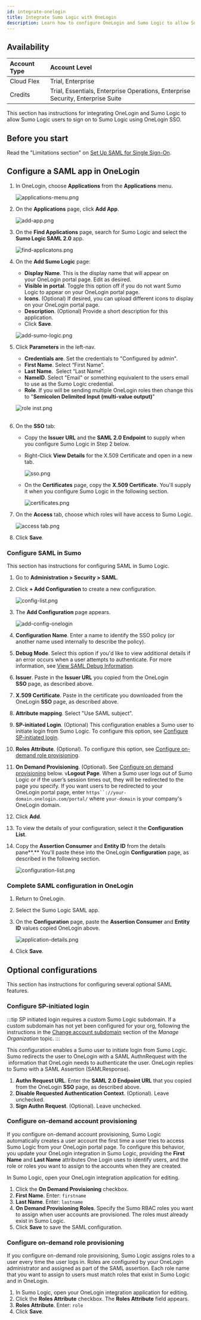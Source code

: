 ```yaml
---
id: integrate-onelogin
title: Integrate Sumo Logic with OneLogin
description: Learn how to configure OneLogin and Sumo Logic to allow Sumo Logic users to sign on to Sumo Logic using OneLogin SSO.
---
```


## Availability

| Account Type | Account Level |
|:--------------|:---------------------------------------------------------------------------------|
| Cloud Flex   | Trial, Enterprise |
| Credits      | Trial, Essentials, Enterprise Operations, Enterprise Security, Enterprise Suite |

This section has instructions for integrating OneLogin and Sumo Logic to allow Sumo Logic users to sign on to Sumo Logic using OneLogin SSO. 

## Before you start

Read the "Limitations section" on [Set Up SAML for Single Sign-On](set-up-saml.md).

## Configure a SAML app in OneLogin

1. In OneLogin, choose **Applications** from the **Applications** menu.   

    ![applications-menu.png](/img/security/applications-menu.png)

1. On the **Applications** page, click **Add App**.   

    ![add-app.png](/img/security/add-app.png)
     
1. On the **Find Applications** page, search for Sumo Logic and select the **Sumo Logic SAML 2.0** app.    

    ![find-applicatons.png](/img/security/find-applicatons.png)
     
1. On the **Add Sumo Logic** page:

    * **Display Name**. This is the display name that will appear on your OneLogin portal page. Edit as desired. 
    * **Visible in portal**. Toggle this option off if you do not want Sumo Logic to appear on your OneLogin portal page.
    * **Icons**. (Optional) If desired, you can upload different icons to display on your OneLogin portal page.
    * **Description**. (Optional) Provide a short description for this application.
    * Click **Save**.            

    ![add-sumo-logic.png](/img/security/add-sumo-logic.png)        
1. Click **Parameters** in the left-nav.

    * **Credentials are**. Set the credentials to "Configured by admin". 
    * **First Name**. Select “First Name”.
    * **Last Name**.  Select “Last Name”. 
    * **NameID**. Select "Email" or something equivalent to the users email to use as the Sumo Logic credential.
    * **Role**. If you will be sending multiple OneLogin roles then change this to "**Semicolon Delimited Input (multi-value output)**"           

    ![role inst.png](/img/security/role-inst.png)  
          
1. On the **SSO** tab:

    * Copy the **Issuer URL** and the **SAML 2.0 Endpoint** to supply when you configure Sumo Logic in Step 2 below. 
    * Right-Click **View Details** for the X.509 Certificate and open in a new tab.            

        ![sso.png](/img/security/sso.png)

    * On the **Certificates** page, copy the **X.509 Certificate.** You'll supply it when you configure Sumo Logic in the following section.           

        ![certificates.png](/img/security/certificates.png)
             
1. On the **Access** tab, choose which roles will have access to Sumo Logic.   

    ![access tab.png](/img/security/access-tab-2.png)
        
1. Click **Save**. 

### Configure SAML in Sumo

This section has instructions for configuring SAML in Sumo Logic.

1. Go to **Administration > Security > SAML**.
1. Click **+ Add Configuration** to create a new configuration.    

    ![config-list.png](/img/security/config-list.png)
     
1. The **Add Configuration** page appears.

    ![add-config-onelogin](/img/security/add-config-onelogin.png)

1. **Configuration Name**. Enter a name to identify the SSO policy (or another name used internally to describe the policy).
1. **Debug Mode**. Select this option if you'd like to view additional details if an error occurs when a user attempts to authenticate. For more information, see [View SAML Debug Information](view-saml-debug-information.md).
1. **Issuer**. Paste in the **Issuer URL** you copied from the OneLogin **SSO** page, as described above.
1. **X.509 Certificate**. Paste in the certificate you downloaded from the OneLogin **SSO** page, as described above. 
1. **Attribute mapping**. Select "Use SAML subject".
1. **SP-initiated Login**. (Optional) This configuration enables a Sumo user to initiate login from Sumo Logic. To configure this option, see [Configure SP-initiated login](#configure-sp-initiated-login).
1. **Roles Attribute**. (Optional). To configure this option, see [Configure on-demand role provisioning](#configure-on-demand-role-provisioning).
1. **On Demand Provisioning**. (Optional). See [Configure on demand provisioning](#configure-on-demand-account-provisioning) below.
v**Logout Page**. When a Sumo user logs out of Sumo Logic or if the user’s session times out, they will be redirected to the page you specify. If you want users to be redirected to your OneLogin portal page, enter `https``://your-domain.onelogin.com/portal/` where `your-domain` is your company's OneLogin domain.
1. Click **Add**. 
1. To view the details of your configuration, select it the **Configuration List**.
1. Copy the **Assertion Consumer** and **Entity ID** from the details pane**.** You'll paste these into the OneLogin **Configuration** page, as described in the following section.   

    ![configuration-list.png](/img/security/configuration-list.png)

### Complete SAML configuration in OneLogin

1. Return to OneLogin.
1. Select the Sumo Logic SAML app.
1. On the **Configuration** page, paste the **Assertion Consumer** and **Entity ID** values copied OneLogin above.    

    ![application-details.png](/img/security/application-details.png)
     
1. Click **Save**.

## Optional configurations 

This section has instructions for configuring several optional SAML
features.

### Configure SP-initiated login

:::tip
SP initiated login requires a custom Sumo Logic subdomain. If a custom subdomain has not yet been configured for your org, following the instructions in the [Change account subdomain](/docs/manage/manage-subscription/manage-org-settings.md) section of the *Manage Organization* topic.
:::

This configuration enables a Sumo user to initiate login from Sumo Logic. Sumo redirects the user to OneLogin with a SAML AuthnRequest with the  information that OneLogin needs to authenticate the user. OneLogin replies to Sumo with a SAML Assertion (SAMLResponse). 

1. **Authn Request URL**. Enter the **SAML 2.0 Endpoint URL** that you copied from the OneLogin **SSO** page, as described above. 
1. **Disable Requested Authentication Context**. (Optional). Leave unchecked.
1. **Sign Authn Request**. (Optional). Leave unchecked.

### Configure on-demand account provisioning

If you configure on-demand account provisioning, Sumo Logic automatically creates a user account the first time a user tries to access Sumo Logic from your OneLogin portal page. To configure this behavior, you update your OneLogin integration in Sumo Logic, providing the **First Name** and **Last Name** attributes One Login uses to identify users, and the role or roles you want to assign to the accounts when they are created.

In Sumo Logic, open your OneLogin integration application for editing.

1. Click the **On Demand Provisioning** checkbox.
1. **First Name**. Enter: `firstname` 
1. **Last Name**. Enter: `lastname`
1. **On Demand Provisioning Roles**. Specify the Sumo RBAC roles you want to assign when user accounts are provisioned. The roles must already exist in Sumo Logic.
1. Click **Save** to save the SAML configuration.

### Configure on-demand role provisioning

If you configure on-demand role provisioning, Sumo Logic assigns roles to a user every time the user logs in. Roles are configured by your OneLogin administrator and assigned as part of the SAML assertion. Each role name that you want to assign to users must match roles that exist in Sumo Logic and in OneLogin.

1. In Sumo Logic, open your OneLogin integration application for editing.
1. Click the **Roles Attribute** checkbox. The **Roles Attribute** field appears.
1. **Roles Attribute**. Enter: `role`
1. Click **Save**. 

